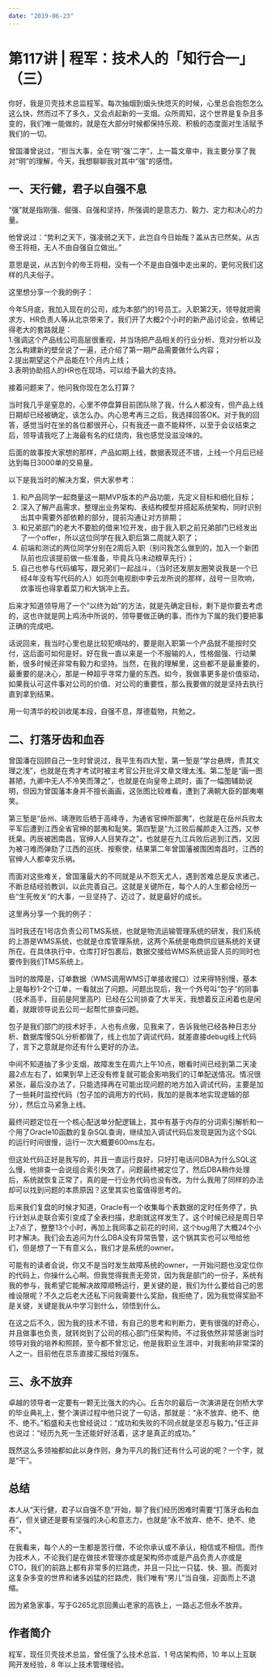 ```yaml
---
date: "2019-06-23"
---  
```

      
# 第117讲 | 程军：技术人的「知行合一」（三）
你好，我是贝壳技术总监程军。每次抽烟到烟头快熄灭的时候，心里总会抱怨怎么这么快，然而过不了多久，又会点起新的一支烟。众所周知，这个世界是复杂且多变的，我们唯一能做的，就是在大部分时候都保持乐观、积极的态度面对生活赋予我们的一切。

曾国潘曾说过，“担当大事，全在‘明’‘强’二字”，上一篇文章中，我主要分享了我对“明”的理解，今天，我想聊聊我对其中“强”的感悟。

## 一、天行健，君子以自强不息

“强”就是指刚强、倔强、自强和坚持，所强调的是意志力、毅力、定力和决心的力量。

他曾说过：“势利之天下，强凌弱之天下，此岂自今日始哉？盖从古已然矣。从古帝王将相，无人不由自强自立做出。”

意思是说，从古到今的帝王将相，没有一个不是由自强中走出来的，更何况我们这样的凡夫俗子。

这里想分享一个我的例子：

今年5月底，我加入现在的公司，成为本部门的1号员工。入职第2天，领导就把需求方、HR负责人等从北京带来了，我们开了大概2个小时的新产品讨论会，依稀记得老大的套路就是：  
1.强调这个产品线公司高层很重视，并当场把产品相关的行业分析、竞对分析以及怎么构建新的壁垒说了一遍，还介绍了第一期产品需要做什么内容；  
2.提出期望这个产品能在1个月内上线；  
3.表明协助招人的HR也在现场，可以给予最大的支持。

<!-- [[[read_end]]] -->

接着问题来了，他问我你现在怎么打算？

当时我几乎是窒息的，心里不停盘算目前团队除了我，什么人都没有，但产品上线日期却已经被确定，该怎么办。内心思考再三之后，我选择回答OK。对于我的回答，感觉当时在坐的各位都很开心，只有我还一直不能释怀，以至于会议结束之后，领导请我吃了上海最有名的红烧肉，我也感觉没滋没味的。

后面的故事按大家想的那样，产品如期上线，数据表现还不错，上线一个月后已经达到每日3000单的交易量。

以下是我当时的解决方案，供大家参考：

1.  和产品同学一起商量这一期MVP版本的产品功能，先定义目标和细化目标；
2.  深入了解产品需求，整理出业务架构、表结构模型并搭起系统架构，同时识别出其中需要外部依赖的部分，提前沟通让对方排期；
3.  和兄弟部门的老大不要脸的借来1位开发，由于我入职之前兄弟部门已经发出了一个offer，所以这位同学在我入职后第二周就入职了；
4.  前端和测试的两位同学分别在2周后入职（别问我怎么做到的，加入一个新团队前也应该提前做一些准备，毕竟兵马未动粮草先行）；
5.  自己也参与代码编写，跟兄弟们一起战斗，（当时还发朋友圈笑说我是一个已经4年没有写代码的人）如亮剑电视剧中李云龙所说的那样，战号一旦吹响，炊事班也得拿着菜刀和大锅冲上去。

后来才知道领导用了一个“以终为始”的方法，就是先确定目标，剩下是你要去考虑的，这也许就是网上鸡汤中所说的，领导要做正确的事，而作为下属的我们要把事正确的完成吧。

话说回来，我当时心里也是比较犯嘀咕的，要是刚入职第一个产品就不能按时交付，这后面可如何是好。好在我一直以来是一个不服输的人，性格倔强、行动果断，很多时候还非常有毅力和坚持。当然，在我的理解里，这些都不是最重要的，最重要的是决心，那是一种超乎寻常力量的东西。如今，我做事更多是价值驱动，如果我认可这件事对公司的价值、对公司的重要性，那么我要做的就是坚持去执行直到拿到结果。

用一句清华的校训收尾本段，自强不息，厚德载物，共勉之。

## 二、打落牙齿和血吞

曾国潘在回顾自己一生时曾说过，我平生有四大堑，第一堑是“学台悬牌，责其文理之浅”，也就是在秀才考试时被主考官公开批评文章文理太浅。第二堑是“画一图甚陋，九卿中无人不冷笑而薄之”，也就是在向皇帝上疏时，画了一幅图辅助说明，但因为曾国藩本身并不擅长画画，这张图比较难看，遭到了满朝大臣的鄙夷嘲笑。

第三堑是“岳州、靖港败后栖于高峰寺，为通省官绅所鄙夷”，也就是在岳州兵败太平军后遭到江西全省官绅的鄙夷和耻笑。第四堑是“九江败后赧颜走入江西，又参抚臬。丙辰被困南昌，官绅人人目笑存之”，也就是在九江兵败后逃到江西，又因为被刁难而弹劾了江西的巡抚、按察使，结果第二年曾国藩被围困南昌时，江西的官绅人人都幸灾乐祸。

而面对这些难关，曾国藩最大的不同就是从不怨天尤人，遇到苦难总是反求诸己，不断总结经验教训，以此完善自己。这就是关键所在，每个人的人生都会经历一些“生死攸关”的大事，一旦坚持了、迈过了，就是最好的成长。

这里再分享一个我的例子：

当时我还在1号店负责公司TMS系统，也就是物流运输管理系统的研发，我们系统的上游是WMS系统，也就是仓库管理系统，这两个系统是电商供应链系统的关键所在。在具体执行中，仓库打好包裹后，数据交接给WMS系统运营人员的同时也要传到我们TMS系统上。

当时的故障是，订单数据（WMS调用WMS订单接收接口）过来得特别慢，基本上是每秒1-2个订单，一看就出了问题。问题出现后，我一个外号叫“包子”的同事（技术高手，目前是阿里高P）已经在公司排查了大半天，我想着反正闲着也是闲着，就跟领导说去公司一起帮忙排查问题。

包子是我们部门的技术好手，人也有点傲，见我来了，告诉我他已经各种日志分析、数据库慢SQL分析都做了，线上也加了调试代码，就差直接debug线上代码了，言下之意就是你还有什么更好的办法。

中间不知道抽了多少支烟，故障发生在周六上午10点，眼看时间已经到第二天凌晨2点左右了，如果到早上还没有修复就可能会影响我们的订单配送情况。情况很紧张，最后没办法了，只能选择再在可能出现问题的地方加入调试代码，主要是加了一些耗时监控代码（包子加的调用方的代码，我加的是我本地实现逻辑的部分），然后立马紧急上线。

最终问题定位在一个核心配送单分配逻辑上，其中有基于内存的分词索引解析和一个用了Oracle10函数的复杂SQL查询，继续加入调试代码后发现是因为这个SQL的运行时间很慢，运行一次大概要600ms左右。

但这处代码正好是我写的，并且一直运行良好，只好打电话问DBA为什么SQL这么慢，他排查一会说组合索引失效了。问题最终被定位了，然后DBA稍作处理后，系统就恢复正常了，真的是一行业务代码也没有改。为什么我用了同样的办法却可以找到问题的本质原因？这里其实也蛮值得思考的。

后来我们复盘的时候才知道，Oracle有一个收集每个表数据的定时任务停了，执行计划从走联合索引变成了全表扫描，悲剧就这样发生了。这个时候已经是周日早上7点了，整整13个小时，再加上我同事之前花的时间，这个bug用了大概24个小时才解决。我们会去追问为什么DBA没有异常告警，这个锅其实也可以甩给他们，但是想了一下有意义么，我们才是系统的owner。

可能有的读者会说，你又不是当时发生故障系统的owner，一开始问题也没定位你的代码上，你操什么心啊。但我觉得我责无旁贷，因为我是部门的一份子，系统有我的参与，我希望它能解决故障顺畅运行，更关键的是，我们为什么要给自己的思维设限呢？不久之后老大还私下问我需要什么奖励，我拒绝了，因为我觉得奖励不是关键，关键是我从中学习到什么，领悟到什么。

在这之后不久，因为我的技术不错，有自己的思考和判断力，更有很强的好奇心，并且做事也负责，就转岗到了公司的核心部门任架构师。不过我依然非常感谢当时领导对我的培养和照顾，至今都不曾忘记，他是我职业生涯中，对我影响非常深的人之一。目前他在京东直接汇报给刘强东。

## 三、永不放弃

卓越的领导者一定要有一颗无比强大的内心。丘吉尔的最后一次演讲是在剑桥大学的毕业典礼上，整个演讲过程中他只说了一句话，那就是：“永不放弃、绝不、绝不、绝不。”稻盛和夫也曾经说过：“成功和失败的不同点就是坚忍与毅力。”任正非也说过：“经历九死一生还能好好活着，这才是真正的成功。”

既然这么多领袖都如此以身作则，身为平凡的我们还有什么可说的呢？一个字，就是“干”。

## 总结

本人从“天行健，君子以自强不息”开始，聊了我们经历困难时需要“打落牙齿和血吞”，但关键还是要有坚强的决心和意志力，也就是“永不放弃、绝不、绝不、绝不”。

在我看来，每个人的一生都是苦行僧，不论你承认或不承认，相信或不相信。而作为技术人，不论我们是在做技术管理亦或是架构师亦或是产品负责人亦或是CTO，我们的前路上都有非常多的拦路虎，并且一只比一只猛、快、狠。而面对这复杂多变的世界和诸多凶猛的拦路虎，我们唯有“男儿”当自强，迎面而上不退缩。

因为紧急家事，写于G265北京回黄山老家的高铁上，一路忐忑但永不放弃。

## 作者简介

程军，现任贝壳技术总监，曾任饿了么技术总监、1 号店架构师，10 年以上互联网开发经验，8 年以上技术管理经验。